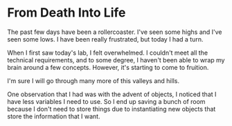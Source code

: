 # From Death Into Life

The past few days have been a rollercoaster. I've seen some highs and I've seen some lows. I have been really frustrated, but today I had a turn.

When I first saw today's lab, I felt overwhelmed. I couldn't meet all the technical requirements, and to some degree, I haven't been able to wrap my brain around a few concepts. However, it's starting to come to fruition.

I'm sure I will go through many more of this valleys and hills.

One observation that I had was with the advent of objects, I noticed that I have less variables I need to use. So I end up saving a bunch of room because I don't need to store things due to instantiating new objects that store the information that I want.
